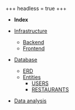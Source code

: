 +++
headless = true
+++
- **Index**

- [Infrastructure](/docs/infrastructure)
  - [Backend](/docs/backend)
  - [Frontend](/docs/infrastructure/frontend)
- [Database](/docs/database)
  - [ERD](/docs/database/erd)
  - [Entities](/docs/database/entities)
    - [USERS](/docs/database/entities/users)
    - [RESTAURANTS](/docs/database/entities/restaurants)
- [Data analysis](/docs/data-analysis)
